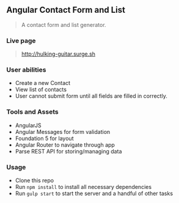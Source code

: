 ## Angular Contact Form and List

> A contact form and list generator.

### Live page

> http://hulking-guitar.surge.sh

### User abilities

- Create a new Contact
- View list of contacts
- User cannot submit form until all fields are filled in correctly.

### Tools and Assets

- AngularJS
- Angular Messages for form validation
- Foundation 5 for layout
- Angular Router to navigate through app
- Parse REST API for storing/managing data

### Usage

- Clone this repo
- Run `npm install` to install all necessary dependencies
- Run `gulp start` to start the server and a handful of other tasks

